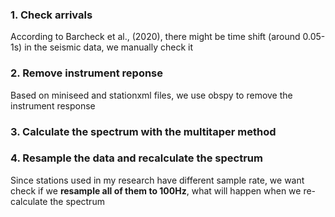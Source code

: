 ### 1. Check arrivals

According to Barcheck et al., (2020), there might be time shift (around 0.05-1s) in the seismic data, we manually check it

### 2. Remove instrument reponse

Based on miniseed and stationxml files, we use obspy to remove the instrument response

### 3. Calculate the spectrum with the multitaper method

### 4. Resample the data and recalculate the spectrum

Since stations used in my research have different sample rate, we want check if we **resample all of them to 100Hz**, what will happen when we re-calculate the spectrum
